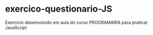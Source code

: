 # exercico-questionario-JS
Exercicio desenvolvido em aula do curso PROGRAMARIA para praticar JavaScript
